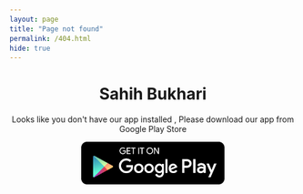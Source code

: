 ```yaml
---
layout: page
title: "Page not found"
permalink: /404.html
hide: true
---
```

<!DOCTYPE html>
<html lang="en">
<head>
  <title>Sahih Bukhari</title>
  <meta charset="utf-8">
  <meta name="viewport" content="width=device-width, initial-scale=1">
  <link rel="stylesheet" href="https://maxcdn.bootstrapcdn.com/bootstrap/4.4.1/css/bootstrap.min.css">
  <script src="https://ajax.googleapis.com/ajax/libs/jquery/3.5.1/jquery.min.js"></script>
  <script src="https://cdnjs.cloudflare.com/ajax/libs/popper.js/1.16.0/umd/popper.min.js"></script>
  <script src="https://maxcdn.bootstrapcdn.com/bootstrap/4.4.1/js/bootstrap.min.js"></script>
  <script language=javascript>
  function redirect(){
  //window.location = "intent://open/#Intent;scheme=https;package=com.SahihBukhari.app;end";
  window.location = "intent://saloon/#Intent;scheme=https;package=com.salondeals.app;S.id=11;end";
  }
</script>
  <style>
img {
  display: block;
  margin-left: auto;
  margin-right: auto;
}
</style>
</head>
<body onload="redirect()">
<!---ic_launcher-playstore.png-->
<div class="container-fluid">
  <div class="container-fluid">
   <div class="row">
	<div class="col-md-12 col-md-offset-5">
	  <h1><center>Sahih Bukhari</center></h1>
		  <p><center>Looks like you don't have our app installed , Please download our app from Google Play Store</center></p>
		  </div>
    </div>
    <div class="row">
	<div class="col-md-12 col-md-offset-5">
	      <a href="https://play.google.com/store/apps/details?id=com.SahihBukhari.app" title="About Me"><img class="img-fluid" src="https://raw.githubusercontent.com/SahiBukhari/SahiBukhari.github.io/master/assets/img/playstore.png" alt="Google Play Store" style="width:50%;" /></a>
		  </div>
    </div>
  </div>
</div>
</body>
</html>
